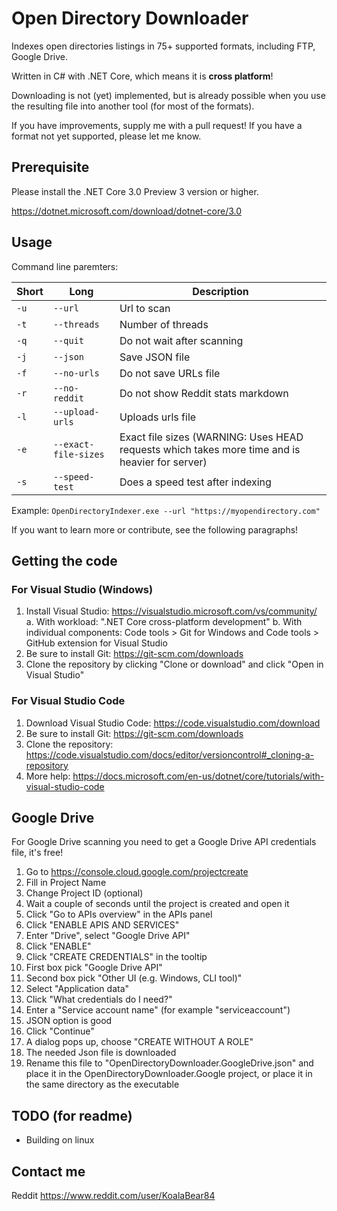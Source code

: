 # Open Directory Downloader
Indexes open directories listings in 75+ supported formats, including FTP, Google Drive.

Written in C# with .NET Core, which means it is **cross platform**!

Downloading is not (yet) implemented, but is already possible when you use the resulting file into another tool (for most of the formats).

If you have improvements, supply me with a pull request! If you have a format not yet supported, please let me know.

## Prerequisite

Please install the .NET Core 3.0 Preview 3 version or higher.

https://dotnet.microsoft.com/download/dotnet-core/3.0

## Usage

Command line paremters:

Short | Long | Description
---------|----------|---------
 `-u` | `--url` | Url to scan
 `-t` | `--threads` | Number of threads
 `-q` | `--quit` | Do not wait after scanning
 `-j` | `--json` | Save JSON file
 `-f` | `--no-urls` | Do not save URLs file
 `-r` | `--no-reddit` | Do not show Reddit stats markdown
 `-l` | `--upload-urls` | Uploads urls file
 `-e` | `--exact-file-sizes` | Exact file sizes (WARNING: Uses HEAD requests which takes more time and is heavier for server)
 `-s` | `--speed-test` | Does a speed test after indexing

Example:
`OpenDirectoryIndexer.exe --url "https://myopendirectory.com"`

If you want to learn more or contribute, see the following paragraphs!

## Getting the code

### For Visual Studio (Windows)
1. Install Visual Studio: https://visualstudio.microsoft.com/vs/community/
  a. With workload: ".NET Core cross-platform development"
  b. With individual components: Code tools > Git for Windows and Code tools > GitHub extension for Visual Studio
2. Be sure to install Git: https://git-scm.com/downloads
3. Clone the repository by clicking "Clone or download" and click "Open in Visual Studio"

### For Visual Studio Code
1. Download Visual Studio Code: https://code.visualstudio.com/download
2. Be sure to install Git: https://git-scm.com/downloads
3. Clone the repository: https://code.visualstudio.com/docs/editor/versioncontrol#_cloning-a-repository
4. More help: https://docs.microsoft.com/en-us/dotnet/core/tutorials/with-visual-studio-code

## Google Drive
For Google Drive scanning you need to get a Google Drive API credentials file, it's free!

1. Go to https://console.cloud.google.com/projectcreate
2. Fill in Project Name
3. Change Project ID (optional)
4. Wait a couple of seconds until the project is created and open it
5. Click "Go to APIs overview" in the APIs panel
6. Click "ENABLE APIS AND SERVICES"
7. Enter "Drive", select "Google Drive API"
8. Click "ENABLE"
9. Click "CREATE CREDENTIALS" in the tooltip
10. First box pick "Google Drive API"
11. Second box pick "Other UI (e.g. Windows, CLI tool)"
12. Select "Application data"
13. Click "What credentials do I need?"
14. Enter a "Service account name" (for example "serviceaccount")
15. JSON option is good
16. Click "Continue"
17. A dialog pops up, choose "CREATE WITHOUT A ROLE"
17. The needed Json file is downloaded
18. Rename this file to "OpenDirectoryDownloader.GoogleDrive.json" and place it in the OpenDirectoryDownloader.Google project, or place it in the same directory as the executable

## TODO (for readme)

* Building on linux

## Contact me

Reddit https://www.reddit.com/user/KoalaBear84